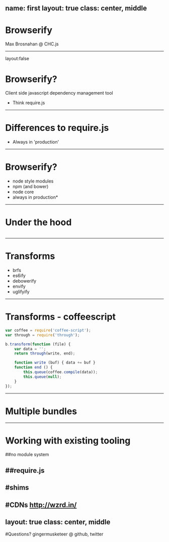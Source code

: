 name: first
layout: true
class: center, middle
---
# Browserify

Max Brosnahan @ CHC.js

---
layout:false

# Browserify?

 Client side javascript dependency management tool

- Think require.js

---
# Differences to require.js
- Always in 'production'

---
# Browserify?

- node style modules
- npm (and bower)
- node core
- always in production*

---
# Under the hood

```js

```
---
# Transforms

- brfs
- es6ify
- debowerify
- envify
- uglifyify

---
# Transforms - coffeescript
```js
var coffee = require('coffee-script');
var through = require('through');

b.transform(function (file) {
    var data = '';
    return through(write, end);

    function write (buf) { data += buf }
    function end () {
        this.queue(coffee.compile(data));
        this.queue(null);
    }
});
```
---
# Multiple bundles
---
# Working with existing tooling
##no module system

##require.js
---
#shims
---
#CDNs
http://wzrd.in/
---
layout: true
class: center, middle
---
#Questions?
gingermusketeer @ github, twitter
